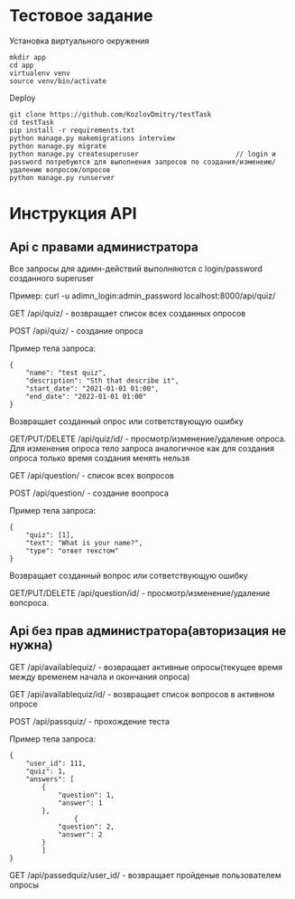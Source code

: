 # Тестовое задание

Установка виртуального окружения
```
mkdir app
cd app
virtualenv venv
source venv/bin/activate
```

Deploy
```
git clone https://github.com/KozlovDmitry/testTask
cd testTask
pip install -r requirements.txt
python manage.py makemigrations interview
python manage.py migrate
python manage.py createsuperuser                        // login и password потребуются для выполнения запросов по создания/изменеию/удалению вопросов/опросов
python manage.py runserver
```

# Инструкция API
## Api с правами администратора
Все запросы для адимн-действий выполняются с login/password созданного superuser

Пример:
curl -u adimn_login:admin_password localhost:8000/api/quiz/

GET /api/quiz/                                          -   возвращает список всех созданных опросов

POST /api/quiz/                                         -   создание опроса

Пример тела запроса:
```
{
	"name": "test quiz",
	"description": "Sth that describe it",
	"start_date": "2021-01-01 01:00",
	"end_date": "2022-01-01 01:00"
}
```
Возвращает созданный опрос или сответствующую ошибку

GET/PUT/DELETE /api/quiz/id/                            - просмотр/изменение/удаление опроса. Для изменения опроса тело запроса аналогичное как для создания опроса
                                                          только время создания менять нельзя


GET /api/question/                                      - список всех вопросов

POST /api/question/                                     - создание воопроса

Пример тела запроса:
```
{
    "quiz": [1],
    "text": "What is your name?",
    "type": "ответ текстом"
}
```
Возвращает созданный вопрос или сответствующую ошибку

GET/PUT/DELETE /api/question/id/                        - просмотр/изменение/удаление вопсроса. 


## Api без прав администратора(авторизация не нужна)

GET /api/availablequiz/                                 - возвращает активные опросы(текущее время между временем начала и окончания опроса)

GET /api/availablequiz/id/                              - возвращает список вопросов в активном опросе

POST /api/passquiz/                                     - прохождение теста

Пример тела запроса:
```
{
    "user_id": 111,
    "quiz": 1,
    "answers": [
    	{
    		"question": 1,
    		"answer": 1
    	},
    	    	{
    		"question": 2,
    		"answer": 2
    	}
    	]
}
```

GET /api/passedquiz/user_id/                            - возвращает пройденые пользователем опросы

